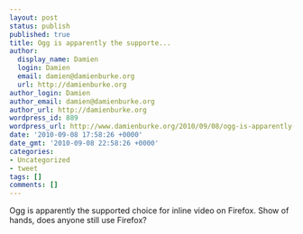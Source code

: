 ```yaml
---
layout: post
status: publish
published: true
title: Ogg is apparently the supporte...
author:
  display_name: Damien
  login: Damien
  email: damien@damienburke.org
  url: http://damienburke.org
author_login: Damien
author_email: damien@damienburke.org
author_url: http://damienburke.org
wordpress_id: 889
wordpress_url: http://www.damienburke.org/2010/09/08/ogg-is-apparently-the-supporte/
date: '2010-09-08 17:58:26 +0000'
date_gmt: '2010-09-08 22:58:26 +0000'
categories:
- Uncategorized
- tweet
tags: []
comments: []
---
```

<p>Ogg is apparently the supported choice for inline video on Firefox. Show of hands, does anyone still use Firefox?</p>
